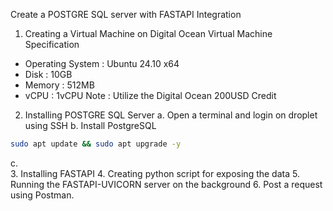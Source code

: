 
Create a POSTGRE SQL server with FASTAPI Integration
1.	Creating a Virtual Machine on Digital Ocean
Virtual Machine Specification
-	Operating System : Ubuntu 24.10 x64
-	Disk : 10GB
-	Memory : 512MB
-	vCPU : 1vCPU
Note : Utilize the Digital Ocean 200USD Credit
2.	Installing POSTGRE SQL Server 
a.	Open a terminal and login on droplet using SSH
b.	Install PostgreSQL
```bash
sudo apt update && sudo apt upgrade -y
```
c.	
3.	Installing FASTAPI
4.	Creating python script for exposing the data
5.	Running the FASTAPI-UVICORN server on the background
6.	Post a request using Postman.
